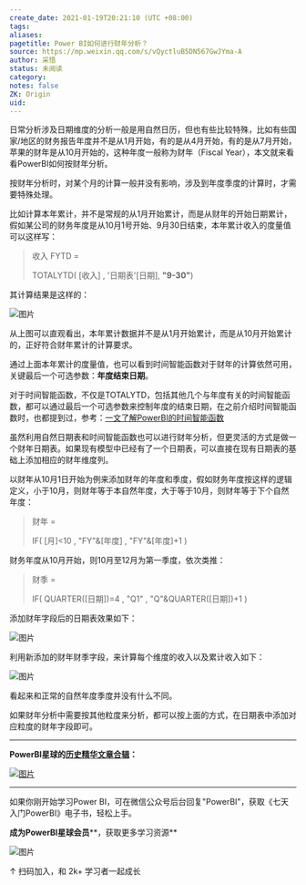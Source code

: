 ```yaml
---
create_date: 2021-01-19T20:21:10 (UTC +08:00)
tags:
aliases:
pagetitle: Power BI如何进行财年分析？
source: https://mp.weixin.qq.com/s/vQyctluB5DN567GwJYma-A
author: 采悟
status: 未阅读
category:
notes: false
ZK: Origin
uid:
---
```


日常分析涉及日期维度的分析一般是用自然日历，但也有些比较特殊，比如有些国家/地区的财务报告年度并不是从1月开始，有的是从4月开始，有的是从7月开始，苹果的财年是从10月开始的，这种年度一般称为财年（Fiscal Year），本文就来看看PowerBI如何按财年分析。

按财年分析时，对某个月的计算一般并没有影响，涉及到年度季度的计算时，才需要特殊处理。

比如计算本年累计，并不是常规的从1月开始累计，而是从财年的开始日期累计，假如某公司的财务年度是从10月1号开始、9月30日结束，本年累计收入的度量值可以这样写：  

> 收入 FYTD = 
> 
> TOTALYTD( \[收入\] , '日期表'\[日期\], **"9-30"**)

其计算结果是这样的：

![图片](https://mmbiz.qpic.cn/mmbiz_png/aHEbZtANQJNwdGaD6PCEPcE4mgDCfDAM8ArPaPCPpictR5ibxFkwWSxOhfyar03XhfI6YDKE1Rqf6SN5udichkiaRw/640?wx_fmt=png&wxfrom=5&wx_lazy=1&wx_co=1)

从上图可以直观看出，本年累计数据并不是从1月开始累计，而是从10月开始累计的，正好符合财年累计的计算要求。

通过上面本年累计的度量值，也可以看到时间智能函数对于财年的计算依然可用，关键最后一个可选参数：**年度结束日期**。  

对于时间智能函数，不仅是TOTALYTD，包括其他几个与年度有关的时间智能函数，都可以通过最后一个可选参数来控制年度的结束日期，在之前介绍时间智能函数时，也都提到过，参考：[一文了解PowerBI的时间智能函数](http://mp.weixin.qq.com/s?__biz=MzA4MzQwMjY4MA==&mid=2484067537&idx=1&sn=b6a0ac62f09fe97ebe530573ad8623d4&chksm=8e0c7606b97bff10157eb8ffde8589acc80ec0118bf9a73ec1acca7a69611525b2453e907dc4&scene=21#wechat_redirect)

虽然利用自然日期表和时间智能函数也可以进行财年分析，但更灵活的方式是做一个财年日期表。如果现有模型中已经有了一个日期表，可以直接在现有日期表的基础上添加相应的财年维度列。

以财年从10月1日开始为例来添加财年的年度和季度，假如财务年度按这样的逻辑定义，小于10月，则财年等于本自然年度，大于等于10月，则财年等于下个自然年度：  

> 财年 \= 
> 
> IF( \[月\]<10 , "FY"&\[年度\] , "FY"&\[年度\]+1 )

财务年度从10月开始，则10月至12月为第一季度，依次类推：  

> 财季 = 
> 
> IF( QUARTER(\[日期\])=4 , "Q1" , "Q"&QUARTER(\[日期\])+1 )

添加财年字段后的日期表效果如下：

![图片](https://mmbiz.qpic.cn/mmbiz_png/aHEbZtANQJNwdGaD6PCEPcE4mgDCfDAMJWtGqCr8NMjQAG3IOInarHe3OCia5LnoIsmpMLHWgkjE22XRqW0N8lw/640?wx_fmt=png&wxfrom=5&wx_lazy=1&wx_co=1)

利用新添加的财年财季字段，来计算每个维度的收入以及累计收入如下：  

![图片](https://mmbiz.qpic.cn/mmbiz_png/aHEbZtANQJNwdGaD6PCEPcE4mgDCfDAMCbE71yBicA9UGaJicHmzGicQLPYdCQCvyQ2HjQoEsDe61nENMia2uRtSxg/640?wx_fmt=png&wxfrom=5&wx_lazy=1&wx_co=1)

看起来和正常的自然年度季度并没有什么不同。

如果财年分析中需要按其他粒度来分析，都可以按上面的方式，在日期表中添加对应粒度的财年字段即可。

___

**PowerBI星球的**[**历史精华文章合辑**](http://mp.weixin.qq.com/s?__biz=MzA4MzQwMjY4MA==&mid=2484074255&idx=1&sn=0c183ee84fd7fcc4e9dfb6baf39580c0&chksm=8e0c5dd8b97bd4ce1a617be83fe88938a0ba49668102ca3d10794c0e530f38c2950df75cf2ee&scene=21#wechat_redirect)**：**  

[![图片](https://mmbiz.qpic.cn/mmbiz_jpg/aHEbZtANQJNn5eia186067w5or6WoVmwdm210CYQfaibhdzFvJvR59sFUgk13iauEzR4oLzGvXiaziaX8VJcB2sCbzg/640?wx_fmt=jpeg&wxfrom=5&wx_lazy=1&wx_co=1)](http://mp.weixin.qq.com/s?__biz=MzA4MzQwMjY4MA==&mid=2484074255&idx=1&sn=0c183ee84fd7fcc4e9dfb6baf39580c0&chksm=8e0c5dd8b97bd4ce1a617be83fe88938a0ba49668102ca3d10794c0e530f38c2950df75cf2ee&scene=21#wechat_redirect)

___

如果你刚开始学习Power BI，可在微信公众号后台回复"PowerBI"，获取《七天入门PowerBI》电子书，轻松上手。

**成为PowerBI星球会员****，获取更多学习资源**

![图片](https://mmbiz.qpic.cn/mmbiz_jpg/aHEbZtANQJNCQ4pzSiaQOMPia6kNbbF0gtVXYmWpicF9SVicdBBQYdaKG4icSfUTkS9dFIBW3NsL5ZrNpYH6icjgJaUA/640?wx_fmt=jpeg&wxfrom=5&wx_lazy=1&wx_co=1)

↑ 扫码加入，和 2k+ 学习者一起成长
